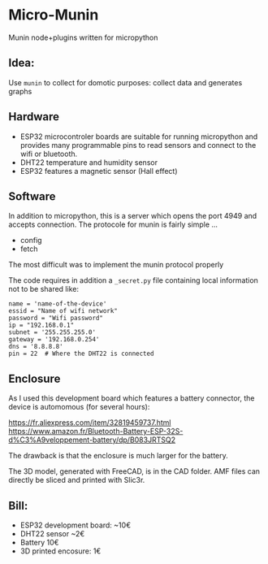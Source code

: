 # Micro-Munin

Munin node+plugins written for micropython

## Idea: 

Use `munin` to collect for domotic purposes: collect data and generates graphs

## Hardware

* ESP32 microcontroler boards are suitable for running micropython and provides many programmable pins to read sensors and connect to the wifi or bluetooth.
* DHT22 temperature and humidity sensor
* ESP32 features a magnetic sensor (Hall effect) 

## Software

In addition to micropython, this is a server which opens the port 4949 and accepts connection. 
The protocole for munin is fairly simple ...

 - config
 - fetch

The most difficult was to implement the munin protocol properly 

The code requires in addition a `_secret.py` file containing local information not to be shared like:
```
name = 'name-of-the-device'
essid = "Name of wifi network"
password = "Wifi password"
ip = "192.168.0.1"
subnet = '255.255.255.0'
gateway = '192.168.0.254'
dns = '8.8.8.8'
pin = 22  # Where the DHT22 is connected
```

## Enclosure

As I used this development board which features a battery connector, the device is automomous (for several hours):

https://fr.aliexpress.com/item/32819459737.html
https://www.amazon.fr/Bluetooth-Battery-ESP-32S-d%C3%A9veloppement-battery/dp/B083JRTSQ2

The drawback is that the enclosure is much larger for the battery.

The 3D model, generated with FreeCAD, is in the CAD folder. AMF files can directly be sliced and printed with Slic3r. 

## Bill:

* ESP32 development board: ~10€
* DHT22 sensor ~2€
* Battery 10€
* 3D printed encosure: 1€